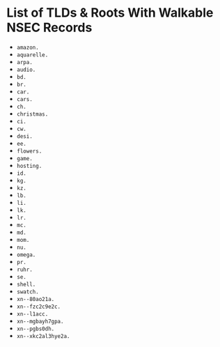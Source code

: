 # List of TLDs & Roots With Walkable NSEC Records

* `amazon.`
* `aquarelle.`
* `arpa.`
* `audio.`
* `bd.`
* `br.`
* `car.`
* `cars.`
* `ch.`
* `christmas.`
* `ci.`
* `cw.`
* `desi.`
* `ee.`
* `flowers.`
* `game.`
* `hosting.`
* `id.`
* `kg.`
* `kz.`
* `lb.`
* `li.`
* `lk.`
* `lr.`
* `mc.`
* `md.`
* `mom.`
* `nu.`
* `omega.`
* `pr.`
* `ruhr.`
* `se.`
* `shell.`
* `swatch.`
* `xn--80ao21a.`
* `xn--fzc2c9e2c.`
* `xn--l1acc.`
* `xn--mgbayh7gpa.`
* `xn--pgbs0dh.`
* `xn--xkc2al3hye2a.`
